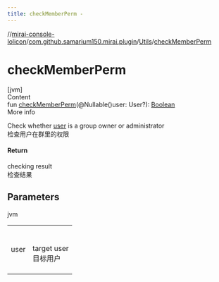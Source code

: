 ```yaml
---
title: checkMemberPerm -
---
```

//[mirai-console-lolicon](../../../index.md)/[com.github.samarium150.mirai.plugin](../index.md)/[Utils](index.md)/[checkMemberPerm](check-member-perm.md)



# checkMemberPerm  
[jvm]  
Content  
fun [checkMemberPerm](check-member-perm.md)(@Nullable()user: User?): [Boolean](https://kotlinlang.org/api/latest/jvm/stdlib/kotlin/-boolean/index.html)  
More info  


Check whether [user](check-member-perm.md) is a group owner or administrator <br> 检查用户在群里的权限



#### Return  


checking result <br> 检查结果



## Parameters  
  
jvm  
  
| | |
|---|---|
| <a name="com.github.samarium150.mirai.plugin/Utils/checkMemberPerm/#net.mamoe.mirai.contact.User?/PointingToDeclaration/"></a>user| <a name="com.github.samarium150.mirai.plugin/Utils/checkMemberPerm/#net.mamoe.mirai.contact.User?/PointingToDeclaration/"></a><br><br>target user <br> 目标用户<br><br>|
  
  




